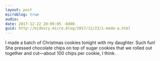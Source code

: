 ```yaml
---
layout: post
microblog: true
audio: 
date: 2017-12-22 20:09:05 -0400
guid: http://mjdescy.micro.blog/2017/12/23/i-made-a.html
---
```

I made a batch of Christmas cookies tonight with my daughter. Such fun! She pressed chocolate chips on top of sugar cookies that we rolled out together and cut—about 100 chips per cookie, I think.
